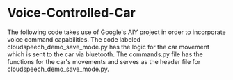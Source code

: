 # Voice-Controlled-Car
The following code takes use of Google's AIY project in order to incorporate voice command capabilities. The code labeled cloudspeech_demo_save_mode.py has the logic for the car movement which is sent to the car via bluetooth. The commands.py file has the functions for the car's movements and serves as the header file for cloudspeech_demo_save_mode.py. 
